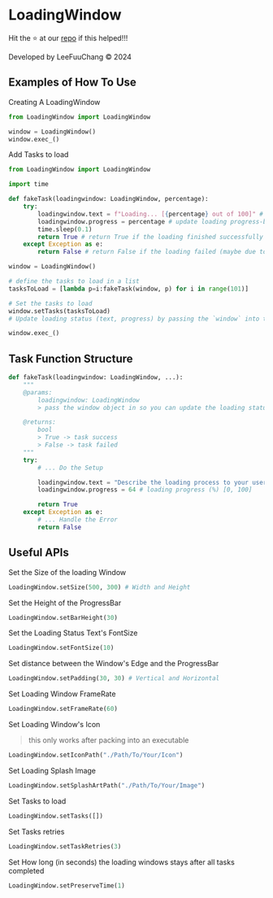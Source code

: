 # LoadingWindow

Hit the ⭐ at our [repo](https://github.com/LeeFuuChang/PyPi-LoadingWindow) if this helped!!!

Developed by LeeFuuChang © 2024

## Examples of How To Use

Creating A LoadingWindow

```python
from LoadingWindow import LoadingWindow

window = LoadingWindow()
window.exec_()
```

Add Tasks to load

```python
from LoadingWindow import LoadingWindow

import time

def fakeTask(loadingwindow: LoadingWindow, percentage):
    try:
        loadingwindow.text = f"Loading... [{percentage} out of 100]" # update loading status text
        loadingwindow.progress = percentage # update loading progress-bar value [0, 100]
        time.sleep(0.1)
        return True # return True if the loading finished successfully
    except Exception as e:
        return False # return False if the loading failed (maybe due to connection-error or other issues...)

window = LoadingWindow()

# define the tasks to load in a list
tasksToLoad = [lambda p=i:fakeTask(window, p) for i in range(101)]

# Set the tasks to load
window.setTasks(tasksToLoad)
# Update loading status (text, progress) by passing the `window` into the function

window.exec_()
```


## Task Function Structure
```python
def fakeTask(loadingwindow: LoadingWindow, ...):
    """
    @params:
        loadingwindow: LoadingWindow
        > pass the window object in so you can update the loading status to your user

    @returns:
        bool
        > True -> task success
        > False -> task failed
    """
    try:
        # ... Do the Setup

        loadingwindow.text = "Describe the loading process to your user"
        loadingwindow.progress = 64 # loading progress (%) [0, 100]

        return True
    except Exception as e:
        # ... Handle the Error
        return False
```


## Useful APIs
Set the Size of the loading Window
```python
LoadingWindow.setSize(500, 300) # Width and Height
```

Set the Height of the ProgressBar
```python
LoadingWindow.setBarHeight(30)
```

Set the Loading Status Text's FontSize
```python
LoadingWindow.setFontSize(10)
```

Set distance between the Window's Edge and the ProgressBar
```python
LoadingWindow.setPadding(30, 30) # Vertical and Horizontal
```

Set Loading Window FrameRate
```python
LoadingWindow.setFrameRate(60)
```

Set Loading Window's Icon
> this only works after packing into an executable
```python
LoadingWindow.setIconPath("./Path/To/Your/Icon")
```

Set Loading Splash Image
```python
LoadingWindow.setSplashArtPath("./Path/To/Your/Image")
```

Set Tasks to load
```python
LoadingWindow.setTasks([])
```

Set Tasks retries
```python
LoadingWindow.setTaskRetries(3)
```

Set How long (in seconds) the loading windows stays after all tasks completed
```python
LoadingWindow.setPreserveTime(1)
```